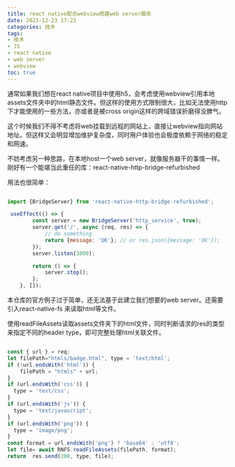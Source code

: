 ```yaml
---
title: react native配合webview搭建web server服务
date: 2023-12-23 17:22
categories: 技术
tags: 
- 技术
- JS
- react native
- web server
- webview
toc: true
---
```



通常如果我们想在react native项目中使用h5，会考虑使用webview引用本地assets文件夹中的html静态文件。但这样的使用方式限制很大，比如无法使用http下才能使用的一些方法，亦或者是被cross origin这样的跨域错误折磨得没脾气。

这个时候我们不得不考虑将web挂载到远程的网站上，直接让webview指向网站地址。但这样又会明显增加维护复杂度，同时用户体验也会极度依赖于网络的稳定和网速。

不妨考虑另一种思路，在本地host一个web server，就像服务器干的事情一样。刚好有一个能堪当此重任的库：react-native-http-bridge-refurbished

用法也很简单：

````JavaScript

import {BridgeServer} from 'react-native-http-bridge-refurbished';

 useEffect(() => {
        const server = new BridgeServer('http_service', true);
        server.get('/', async (req, res) => {
            // do something
            return {message: 'OK'}; // or res.json({message: 'OK'});
        });
        server.listen(3000);

        return () => {
            server.stop();
        };
    }, []);

````

本仓库的官方例子过于简单，还无法基于此建立我们想要的web server。还需要引入react-native-fs 来读取html等文件。

使用readFileAssets读取assets文件夹下的html文件，同时判断请求的res的类型来指定不同的header type，即可完整处理html关联文件。

````JavaScript

const { url } = req;
let filePath="htmls/badge.html", type = 'text/html';
if (!url.endsWith('html')) {
    filePath = "htmls" + url;
}
if (url.endsWith('css')) {
  type = 'text/css';
}
if (url.endsWith('js')) {
  type = 'text/javascript';
}
if (url.endsWith('png')) {
  type = 'image/png';
}
const format = url.endsWith('png') ? 'base64' : 'utf8';
let file= await RNFS.readFileAssets(filePath, format);
return  res.send(200, type, file);

````
